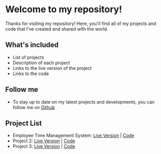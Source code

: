 # Welcome to my repository!


Thanks for visiting my repository! Here, you'll find all of my projects and code that I've created and shared with the world.

## What's included
- List of projects
- Description of each project
- Links to the live version of the project
- Links to the code

## Follow me
- To stay up to date on my latest projects and developments, you can follow me on [Github](https://github.com/pologora)

## Project List
- Employee Time Management System: [Live Version](https://best-ever-magazyn.netlify.app) | [Code](https://github.com/pologora/magazyn_time_management)
- Project 2: [Live Version](http://www.example.com) | [Code](https://github.com/username/project-2)
- Project 3: [Live Version](http://www.example.com) | [Code](https://github.com/username/project-3)

